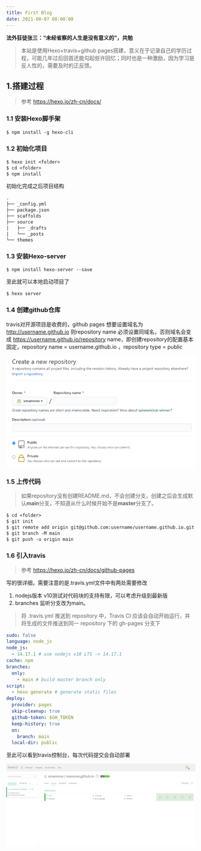 ```yaml
---
title: First Blog
date: 2021-08-07 08:00:08
---
```


**法外狂徒张三：“未经省察的人生是没有意义的”，共勉**

> 本站是使用Hexo+travis+github pages搭建，意义在于记录自己的学历过程，可能几年过后回首还能勾起些许回忆；同时也是一种激励，因为学习是反人性的，需要及时的正反馈。

## 1.搭建过程

> 参考 https://hexo.io/zh-cn/docs/
### 1.1 安装Hexo脚手架
```shell
$ npm install -g hexo-cli
```
### 1.2 初始化项目
```shell
$ hexo init <folder>
$ cd <folder>
$ npm install
```
<!--more-->
初始化完成之后项目结构
```text
.
├── _config.yml
├── package.json
├── scaffolds
├── source
|   ├── _drafts
|   └── _posts
└── themes
```
### 1.3 安装Hexo-server

```shell
$ npm install hexo-server --save
```
至此就可以本地启动项目了
```shell
$ hexo server
```
### 1.4 创建github仓库
travis对开源项目是收费的，github pages 想要设置域名为 http://username.github.io 则repository name 必须设置同域名，否则域名会变成 https://username.github.io/repository name，即创建repository的配置基本固定，repository name = username.github.io ，repository type = public

![github repository](/images/github.png)

### 1.5 上传代码
> 如果repository没有创建README.md，不会创建分支，创建之后会生成默认**main**分支，不知道从什么时候开始不是**master**分支了。

```shell
$ cd <folder>
$ git init
$ git remote add origin git@github.com:username/username.github.io.git
$ git branch -M main
$ git push -u origin main
```

### 1.6 引入travis

> 参考 https://hexo.io/zh-cn/docs/github-pages

写的很详细，需要注意的是.travis.yml文件中有两处需要修改
1. nodejs版本 v10测试对代码块的支持有限，可以考虑升级到最新版
2. branches 监听分支改为main。

> 将 .travis.yml 推送到 repository 中，Travis CI 应该会自动开始运行，并将生成的文件推送到同一 repository 下的 gh-pages 分支下
```yml
sudo: false
language: node_js
node_js:
  - 14.17.1 # use nodejs v10 LTS -> 14.17.1
cache: npm
branches:
  only:
    - main # build master branch only
script:
  - hexo generate # generate static files
deploy:
  provider: pages
  skip-cleanup: true
  github-token: $GH_TOKEN
  keep-history: true
  on:
    branch: main
  local-dir: public
```
至此可以看到travis控制台，每次代码提交会自动部署

![travis dashboard](/images/travis.png)


